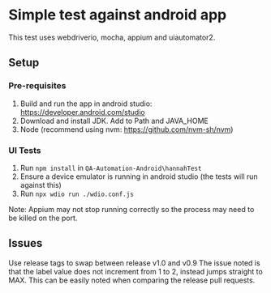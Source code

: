 # Simple test against android app

This test uses webdriverio, mocha, appium and uiautomator2.

## Setup

### Pre-requisites

1. Build and run the app in android studio: https://developer.android.com/studio 
1. Download and install JDK. Add to Path and JAVA_HOME
1. Node (recommend using nvm: https://github.com/nvm-sh/nvm)

### UI Tests

1. Run `npm install` in `QA-Automation-Android\hannahTest` 
1. Ensure a device emulator is running in android studio (the tests will run against this)
1. Run `npx wdio run ./wdio.conf.js` 

Note: Appium may not stop running correctly so the process may need to be killed on the port.

## Issues
Use release tags to swap between release v1.0 and v0.9
The issue noted is that the label value does not increment from 1 to 2, instead jumps straight to MAX.
This can be easily noted when comparing the release pull requests.